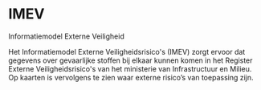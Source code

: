 # IMEV
Informatiemodel Externe Veiligheid


Het Informatiemodel Externe Veiligheidsrisico's (IMEV) zorgt ervoor dat gegevens over gevaarlijke stoffen bij elkaar kunnen komen in het Register Externe Veiligheidsrisico's van het ministerie van Infrastructuur en Milieu. Op kaarten is vervolgens te zien waar externe risico’s van toepassing zijn.

